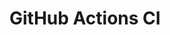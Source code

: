 # GitHub Actions CI




























































































































































































































































































































































































































































































































































































































































































































































































































































































































































